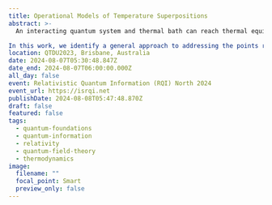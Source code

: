 ```yaml
---
title: Operational Models of Temperature Superpositions
abstract: >-
  An interacting quantum system and thermal bath can reach thermal equilibrium, resulting in each acquiring the same temperature. But how does a quantum probe, with inherent uncertainty in its position, thermalise with a bath with a locally-varying temperature, or which is itself in some superposition of thermal states? Can temperature itself exhibit characteristics such as superposition or quantum coherence? Such abstract ideas are highly relevant in certain scenarios at the intersection of quantum theory, thermodynamics, and relativity. For example, a system probing a gas in thermal equilibrium in a gravitational field would encounter a bath with a temperature that varies with position, according to the Tolman-Ehrenfest effect. Similarly, a quantum system in non-inertial motion, according to the Unruh effect, thermalises to a temperature proportional to its acceleration. In both cases, the delocalised nature of a quantum system has it interacting with baths of differing temperatures, or baths in superposition.

In this work, we identify a general approach to addressing the points raised above, and identify two scenarios in which the notion of a ``superposition of temperatures” may arise. First: a probe interacting with two different baths dependent on the state of an additional control system. Second: a probe interacting with a single bath whose purified state is itself a superposition of states corresponding to different temperatures. We show that the two scenarios are fundamentally different and operationally distinguishable. Moreover, we show that the probe does not in general thermalise even when the involved temperatures are equal, and that the final state of the probe is sensitive to the specific dilation of the thermalising channels. These results are further reproduced in our analysis of partial and pre-thermalisation processes. Finally, we identify how our models may be applied to scenarios involving joint quantum, gravitational, and thermodynamic phenomena, and how the second of the two models in particular resolves a formerly-outstanding problem for relativistic quantum systems in superpositions of accelerations.
location: QTDU2023, Brisbane, Australia
date: 2024-08-07T05:30:48.847Z
date_end: 2024-08-07T06:00:00.000Z
all_day: false
event: Relativistic Quantum Information (RQI) North 2024
event_url: https://isrqi.net
publishDate: 2024-08-08T05:47:48.870Z
draft: false
featured: false
tags:
  - quantum-foundations
  - quantum-information
  - relativity
  - quantum-field-theory
  - thermodynamics
image:
  filename: ""
  focal_point: Smart
  preview_only: false
---
```

